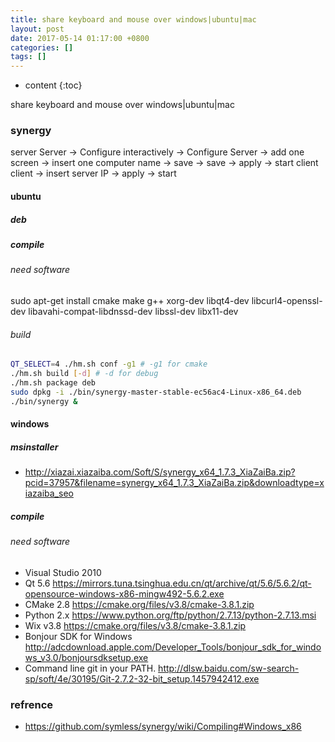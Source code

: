 ```yaml
---
title: share keyboard and mouse over windows|ubuntu|mac
layout: post
date: 2017-05-14 01:17:00 +0800
categories: []
tags: []
---
```


* content
{:toc}                                                                                                          


share keyboard and mouse over windows|ubuntu|mac








### synergy

server
Server -> Configure interactively -> Configure Server -> add one screen -> insert one computer name -> save -> save -> apply -> start
client 
client -> insert server IP -> apply -> start

#### ubuntu

##### deb

##### compile

###### need software

sudo apt-get install cmake make g++ xorg-dev libqt4-dev libcurl4-openssl-dev libavahi-compat-libdnssd-dev libssl-dev libx11-dev

###### build

``` bash
QT_SELECT=4 ./hm.sh conf -g1 # -g1 for cmake
./hm.sh build [-d] # -d for debug
./hm.sh package deb
sudo dpkg -i ./bin/synergy-master-stable-ec56ac4-Linux-x86_64.deb
./bin/synergy &
```


#### windows

##### msinstaller

- http://xiazai.xiazaiba.com/Soft/S/synergy_x64_1.7.3_XiaZaiBa.zip?pcid=37957&filename=synergy_x64_1.7.3_XiaZaiBa.zip&downloadtype=xiazaiba_seo

##### compile

###### need software

- Visual Studio 2010
- Qt 5.6 https://mirrors.tuna.tsinghua.edu.cn/qt/archive/qt/5.6/5.6.2/qt-opensource-windows-x86-mingw492-5.6.2.exe
- CMake 2.8 https://cmake.org/files/v3.8/cmake-3.8.1.zip
- Python 2.x https://www.python.org/ftp/python/2.7.13/python-2.7.13.msi
- Wix v3.8 https://cmake.org/files/v3.8/cmake-3.8.1.zip
- Bonjour SDK for Windows http://adcdownload.apple.com/Developer_Tools/bonjour_sdk_for_windows_v3.0/bonjoursdksetup.exe
- Command line git in your PATH. http://dlsw.baidu.com/sw-search-sp/soft/4e/30195/Git-2.7.2-32-bit_setup.1457942412.exe

### refrence

- https://github.com/symless/synergy/wiki/Compiling#Windows_x86






























